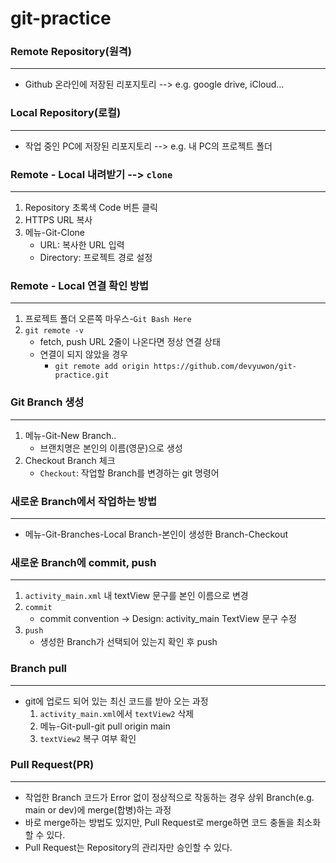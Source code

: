 # git-practice


### Remote Repository(원격)
---
- Github 온라인에 저장된 리포지토리 --> e.g. google drive, iCloud...


### Local Repository(로컬)
---  
- 작업 중인 PC에 저장된 리포지토리 --> e.g. 내 PC의 프로젝트 폴더


### Remote - Local 내려받기 --> `clone`
---  
1. Repository 초록색 Code 버튼 클릭
2. HTTPS URL 복사
3. 메뉴-Git-Clone
    - URL: 복사한 URL 입력
    - Directory: 프로젝트 경로 설정


### Remote - Local 연결 확인 방법
---  
1. 프로젝트 폴더 오른쪽 마우스-`Git Bash Here`
2. `git remote -v`
    - fetch, push URL 2줄이 나온다면 정상 연결 상태
    - 연결이 되지 않았을 경우
        - `git remote add origin https://github.com/devyuwon/git-practice.git`


### Git Branch 생성
---  
1. 메뉴-Git-New Branch..
    - 브랜치명은 본인의 이름(영문)으로 생성
2. Checkout Branch 체크
    - `Checkout`: 작업할 Branch를 변경하는 git 명령어


### 새로운 Branch에서 작업하는 방법
---  
- 메뉴-Git-Branches-Local Branch-본인이 생성한 Branch-Checkout


### 새로운 Branch에 commit, push
---  
1. `activity_main.xml` 내 textView 문구를 본인 이름으로 변경
2. `commit`
    - commit convention -> Design: activity_main TextView 문구 수정
3. `push`
    - 생성한 Branch가 선택되어 있는지 확인 후 push


### Branch pull
---
- git에 업로드 되어 있는 최신 코드를 받아 오는 과정
    1. `activity_main.xml`에서 `textView2` 삭제
    2. 메뉴-Git-pull-git pull origin main
    3. `textView2` 복구 여부 확인


### Pull Request(PR)
---  
- 작업한 Branch 코드가 Error 없이 정상적으로 작동하는 경우 상위 Branch(e.g. main or dev)에 merge(합병)하는 과정
- 바로 merge하는 방법도 있지만, Pull Request로 merge하면 코드 충돌을 최소화 할 수 있다.
- Pull Request는 Repository의 관리자만 승인할 수 있다.
